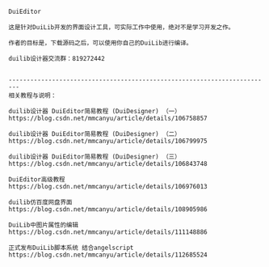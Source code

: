 ﻿
    DuiEditor
	
	这是针对DuiLib开发的界面设计工具，可实际工作中使用，绝对不是学习开发之作。
	
	作者的目标是，下载源码之后，可以使用你自己的DuiLib进行编译。
	
	duilib设计器交流群：819272442
	
	
	-------------------------------------------------------------------------
	相关教程与说明：

	duilib设计器 DuiEditor简易教程 (DuiDesigner) （一）
	https://blog.csdn.net/mmcanyu/article/details/106758857
	
	duilib设计器 DuiEditor简易教程 (DuiDesigner) （二）
	https://blog.csdn.net/mmcanyu/article/details/106799975

	duilib设计器 DuiEditor简易教程 (DuiDesigner) （三）
	https://blog.csdn.net/mmcanyu/article/details/106843748

	DuiEditor高级教程
	https://blog.csdn.net/mmcanyu/article/details/106976013

	duilib仿百度网盘界面
	https://blog.csdn.net/mmcanyu/article/details/108905986
	
	DuiLib中图片属性的编辑
	https://blog.csdn.net/mmcanyu/article/details/111148886
	
	正式发布DuiLib脚本系统 结合angelscript 
	https://blog.csdn.net/mmcanyu/article/details/112685524